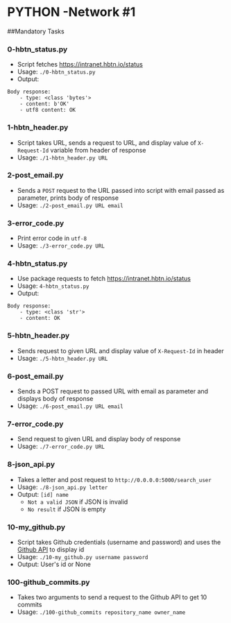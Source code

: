 # PYTHON -Network #1
##Mandatory Tasks
### 0-hbtn_status.py
* Script fetches https://intranet.hbtn.io/status
* Usage: `./0-hbtn_status.py`
* Output:
```
Body response:
    - type: <class 'bytes'>
    - content: b'OK'
    - utf8 content: OK
```

### 1-hbtn_header.py
* Script takes URL, sends a request to URL, and display value of `X-Request-Id` variable from header of response
* Usage: `./1-hbtn_header.py URL`

### 2-post_email.py
* Sends a `POST` request to the URL passed into script with email passed as parameter, prints body of response
* Usage: `./2-post_email.py URL email`

### 3-error_code.py
* Print error code in `utf-8`
* Usage: `./3-error_code.py URL`

### 4-hbtn_status.py
* Use package requests to fetch https://intranet.hbtn.io/status
* Usage: `4-hbtn_status.py`
* Output:
```
Body response:
    - type: <class 'str'>
    - content: OK
```

### 5-hbtn_header.py
* Sends request to given URL and display value of `X-Request-Id` in header
* Usage: `./5-hbtn_header.py URL`

### 6-post_email.py
* Sends a POST request to passed URL with email as parameter and displays body of response
* Usage: `./6-post_email.py URL email`

### 7-error_code.py
* Send request to given URL and display body of response
* Usage: `./7-error_code.py URL`

### 8-json_api.py
* Takes a letter and post request to `http://0.0.0.0:5000/search_user`
* Usage: `./8-json_api.py letter`
* Output: `[id] name`
  * `Not a valid JSON` if JSON is invalid
  * `No result` if JSON is empty

### 10-my_github.py
* Script takes Github credentials (username and password) and uses the [Github API](https://developer.github.com/v3/users/#get-the-authenticated-user) to display id
* Usage: `./10-my_github.py username password`
* Output: User's id or None

### 100-github_commits.py
* Takes two arguments to send a request to the Github API to get 10 commits
* Usage: `./100-github_commits repository_name owner_name`
